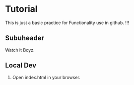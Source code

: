 # Tutorial

This is just a basic practice for Functionality use in github.
!!!

## Subuheader

Watch it Boyz.

## Local Dev

1. Open index.html in your browser.
